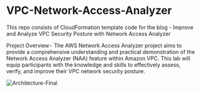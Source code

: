 # VPC-Network-Access-Analyzer
This repo consists of CloudFormation template code for the blog - Improve and Analyze VPC Security Posture with Network Access Analyzer

Project Overview - 
The AWS Network Access Analyzer project aims to provide a comprehensive understanding and practical demonstration of the Network Access Analyzer (NAA) feature within Amazon VPC.
This lab will equip participants with the knowledge and skills to effectively assess, verify, and improve their VPC network security posture.

![Architecture-Final](https://github.com/user-attachments/assets/f0b9a5a7-e149-4e3f-8043-87f586dafe22)
